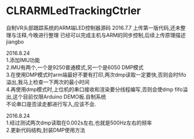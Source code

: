# CLRARMLedTrackingCtrler
自制VR头部跟踪系统的ARM端LED控制器源码
2016.7.7
上传第一版代码,还未整理与注释,今晚进行整理
已经可以完成主机与ARM的同步控制,后续上传原理描述
jiangbo

2016.8.24</br>
1.添加IMU功能</br> 
2.IMU有两个,一个是9250普通模式,另一个是6050 DMP模式</br>
3.在使用DMP模式时arm端最好不要有打印,两次dmp读取一定要快,否则会时fifo溢出,我马上检查一下两次的最小时间</br>
4.再使用dmp模式时,上位机的串口接收和渲染要分线程编写,否则会使dmp fifo溢出,这个目前仅限Arduino DEMO板.自制系统<br />
不论串口是否读走都进行写入,应该不会.

2016.8.24</br>
1.经过测试两次dmp读取在0.002s左右,也就是500Hz左右的频率</br>
2.更新代码结构,封装DMP使用方法

